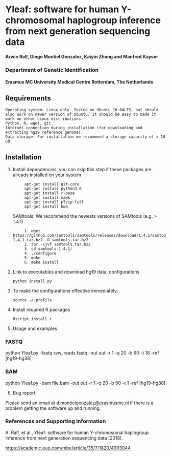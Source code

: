 # Yleaf: software for human Y-chromosomal haplogroup inference from next generation sequencing data

#### Arwin Ralf, Diego Montiel Gonzalez, Kaiyin Zhong and Manfred Kayser

### Department of Genetic Identification 
#### Erasmus MC University Medical Centre Rotterdam, The Netherlands

## Requirements

    Operating system: Linux only. Tested on Ubuntu 16.04LTS, but should also work on newer version of Ubuntu. It should be easy to made it work on other Linux distributions. 
    Python, R, wget, git.
    Internet connection during installation (for downloading and extracting hg19 reference genome).
    Data storage: For installation we recommend a storage capacity of > 10 GB. 

## Installation

1. Install dependencies, you can skip this step if these packages are already installed on your system

            apt-get install git-core            
	    	apt-get install python3.6
            apt-get install r-base
            apt-get install mawk
            apt-get install p7zip-full
            apt-get install bwa

	SAMtools: We recommend the newests versions of SAMtools (e.g. > 1.4.1)

            1. wget https://github.com/samtools/samtools/releases/download/1.4.1/samtools-1.4.1.tar.bz2 -O samtools.tar.bz2
            2. tar -xjvf samtools.tar.bz2 
            3. cd samtools-1.4.1/
            4. ./configure
            5. make
            6. make install

2. Link to executables and download hg19 data, configurations

    `python install.py`

3. To make the configurations effective immediately:

    `source ~/.profile`

4. Install required R packages

    `Rscript install.r`

5. Usage and examples


### FASTQ
    
python Yleaf.py -fastq raw_reads.fastq -out out -r 1 -q 20 -b 90 -t 16 -ref [hg19-hg38]
        
### BAM
    
python Yleaf.py -bam file.bam -out out -r 1 -q 20 -b 90 -t 1 -ref [hg19-hg38]


6. Bug report

Please send an email at d.montielgonzalez@erasmusmc.nl if there is a problem getting the software up and running.

### References and Supporting Information
A. Ralf, et al., Yleaf: software for human Y-chromosomal haplogroup inference from next generation sequencing data (2018).

https://academic.oup.com/mbe/article/35/7/1820/4993044

